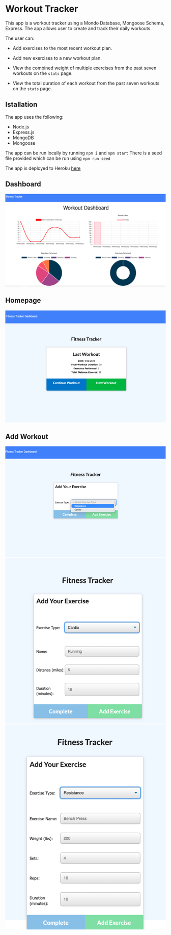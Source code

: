 # Workout Tracker

This app is a workout tracker using a Mondo Database, Mongoose Schema, Express. The app allows user to create and track their daily workouts. 

The user can:

  * Add exercises to the most recent workout plan.

  * Add new exercises to a new workout plan.

  * View the combined weight of multiple exercises from the past seven workouts on the `stats` page.

  * View the total duration of each workout from the past seven workouts on the `stats` page.

## Istallation

The app uses the following:
  * Node.js
  * Express.js
  * MongoDB
  * Mongoose

The app can be run locally by running ```npm i``` and ```npm start```
There is a seed file provided which can be run using ```npm run seed``` 

The app is deployed to Heroku [here](https://pacific-badlands-32888.herokuapp.com/)

## Dashboard
![Dashboard](./public/assets/dashboard.png)

## Homepage
![Homepage](./public/assets/home.png)

## Add Workout
![add](./public/assets/add.png)
![cardio](./public/assets/cardio.png)
![resistance](./public/assets/resistance.png)